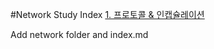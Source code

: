 #Network Study Index
[1. 프로토콜 & 인캡슐레이션](./01_protocol_encapsulation.md)





Add network folder and index.md
